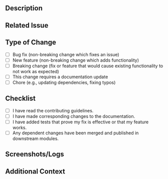 ## Description

<!-- A brief description of the change. -->

## Related Issue

<!-- Link to the related issue here. -->
<!-- e.g. Closes #123 -->

## Type of Change

- [ ] Bug fix (non-breaking change which fixes an issue)
- [ ] New feature (non-breaking change which adds functionality)
- [ ] Breaking change (fix or feature that would cause existing functionality to not work as expected)
- [ ] This change requires a documentation update
- [ ] Chore (e.g., updating dependencies, fixing typos)

## Checklist

- [ ] I have read the contributing guidelines.
- [ ] I have made corresponding changes to the documentation.
- [ ] I have added tests that prove my fix is effective or that my feature works.
- [ ] Any dependent changes have been merged and published in downstream modules.

## Screenshots/Logs

<!-- If applicable, add screenshots or logs to help explain your problem. -->

## Additional Context

<!-- Add any other context about the pull request here. -->
